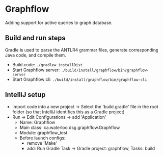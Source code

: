 Graphflow
=========

Adding support for active queries to graph database.

## Build and run steps

Gradle is used to parse the ANTLR4 grammar files, generate corresponding
Java code, and compile them.

* Build code: `./gradlew installDist`
* Start Graphflow server: `./build/install/graphflow/bin/graphflow-server`
* Start Graphflow cli: `./build/install/graphflow/bin/graphflow-cli `

## IntelliJ setup

* Import code into a new project -> Select the 'build.gradle' file
in the root folder (so that IntelliJ identifies this as a Gradle project)
* Run -> Edit Configurations -> add 'Application'
  * Name: Graphflow
  * Main class: ca.waterloo.dsg.graphflow.Graphflow
  * Module: graphflow_test
  * Before launch configs:
    * remove 'Make'
    * add: Run Gradle Task -> Gradle project: graphflow, Tasks: build
